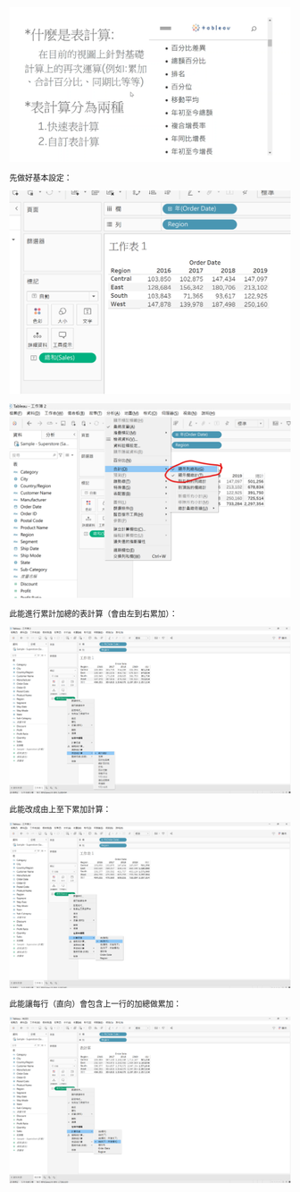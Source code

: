 ![alt text](image.png)

先做好基本設定：

![alt text](image-1.png)

![alt text](image-2.png)

此能進行累計加總的表計算（會由左到右累加）：

![alt text](image-3.png)

此能改成由上至下累加計算：

![alt text](image-4.png)

此能讓每行（直向）會包含上一行的加總做累加：

![alt text](image-5.png)
